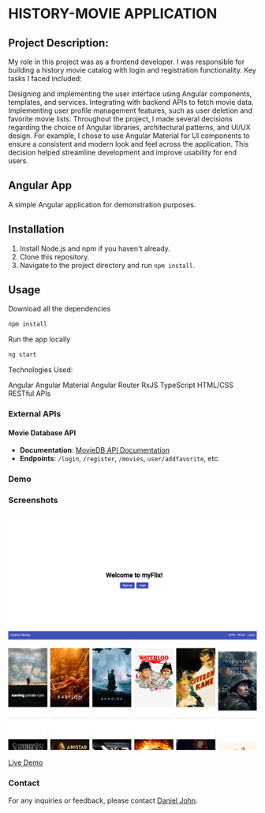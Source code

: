 # HISTORY-MOVIE APPLICATION

## Project Description:

My role in this project was as a frontend developer. I was responsible for building a history movie catalog with login and registration functionality. Key tasks I faced included:

Designing and implementing the user interface using Angular components, templates, and services.
Integrating with backend APIs to fetch movie data.
Implementing user profile management features, such as user deletion and favorite movie lists.
Throughout the project, I made several decisions regarding the choice of Angular libraries, architectural patterns, and UI/UX design. For example, I chose to use Angular Material for UI components to ensure a consistent and modern look and feel across the application. This decision helped streamline development and improve usability for end users.

## Angular App

A simple Angular application for demonstration purposes.

## Installation

1. Install Node.js and npm if you haven't already.
2. Clone this repository.
3. Navigate to the project directory and run `npm install`.

## Usage

Download all the dependencies

```bash
npm install
```

Run the app locally

```bash
ng start
```

Technologies Used:

Angular
Angular Material
Angular Router
RxJS
TypeScript
HTML/CSS
RESTful APIs

### External APIs

#### Movie Database API

- **Documentation**: [MovieDB API Documentation](https://65e55d59772bb72285e96109--glittery-truffle-357fb1.netlify.app/fetch-api-data.service.js)
- **Endpoints**: `/login`, `/register`, `/movies`, `user/addfavorite`, etc.

### Demo

### Screenshots

![Screenshot 1](/preview-img/ScreenShot-Login.png)
![Screenshot 2](/preview-img/Screenshot-Main_Movie_Preview.png)

[Live Demo](https://my-flix-client-37ln36u1h-danielpinoys-projects.vercel.app/myFlixClient/welcome)

### Contact

For any inquiries or feedback, please contact [Daniel John](mailto:almirante.danieljohn@gmail.com).
